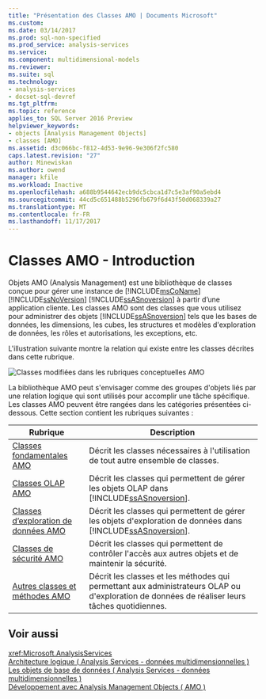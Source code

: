 ```yaml
---
title: "Présentation des Classes AMO | Documents Microsoft"
ms.custom: 
ms.date: 03/14/2017
ms.prod: sql-non-specified
ms.prod_service: analysis-services
ms.service: 
ms.component: multidimensional-models
ms.reviewer: 
ms.suite: sql
ms.technology:
- analysis-services
- docset-sql-devref
ms.tgt_pltfrm: 
ms.topic: reference
applies_to: SQL Server 2016 Preview
helpviewer_keywords:
- objects [Analysis Management Objects]
- classes [AMO]
ms.assetid: d3c066bc-f812-4d53-9e96-9e306f2fc580
caps.latest.revision: "27"
author: Minewiskan
ms.author: owend
manager: kfile
ms.workload: Inactive
ms.openlocfilehash: a688b9544642ecb9dc5cbca1d7c5e3af90a5ebd4
ms.sourcegitcommit: 44cd5c651488b5296fb679f6d43f50d068339a27
ms.translationtype: MT
ms.contentlocale: fr-FR
ms.lasthandoff: 11/17/2017
---
```

# <a name="amo-classes---introduction"></a>Classes AMO - Introduction
  Objets AMO (Analysis Management) est une bibliothèque de classes conçue pour gérer une instance de [!INCLUDE[msCoName](../../../includes/msconame-md.md)] [!INCLUDE[ssNoVersion](../../../includes/ssnoversion-md.md)] [!INCLUDE[ssASnoversion](../../../includes/ssasnoversion-md.md)] à partir d’une application cliente. Les classes AMO sont des classes que vous utilisez pour administrer des objets [!INCLUDE[ssASnoversion](../../../includes/ssasnoversion-md.md)] tels que les bases de données, les dimensions, les cubes, les structures et modèles d'exploration de données, les rôles et autorisations, les exceptions, etc.  
  
 L'illustration suivante montre la relation qui existe entre les classes décrites dans cette rubrique.  
  
 ![Classes modifiées dans les rubriques conceptuelles AMO](../../../analysis-services/multidimensional-models/analysis-management-objects/media/amo-reviewedclasses.gif "Classes modifiées dans les rubriques conceptuelles AMO")  
  
 La bibliothèque AMO peut s'envisager comme des groupes d'objets liés par une relation logique qui sont utilisés pour accomplir une tâche spécifique. Les classes AMO peuvent être rangées dans les catégories présentées ci-dessous. Cette section contient les rubriques suivantes :  
  
|Rubrique| Description|  
|-----------|-----------------|  
|[Classes fondamentales AMO](../../../analysis-services/multidimensional-models/analysis-management-objects/amo-fundamental-classes.md)|Décrit les classes nécessaires à l'utilisation de tout autre ensemble de classes.|  
|[Classes OLAP AMO](../../../analysis-services/multidimensional-models/analysis-management-objects/amo-olap-classes.md)|Décrit les classes qui permettent de gérer les objets OLAP dans [!INCLUDE[ssASnoversion](../../../includes/ssasnoversion-md.md)].|  
|[Classes d’exploration de données AMO](../../../analysis-services/multidimensional-models/analysis-management-objects/amo-data-mining-classes.md)|Décrit les classes qui permettent de gérer les objets d'exploration de données dans [!INCLUDE[ssASnoversion](../../../includes/ssasnoversion-md.md)].|  
|[Classes de sécurité AMO](../../../analysis-services/multidimensional-models/analysis-management-objects/amo-security-classes.md)|Décrit les classes qui permettent de contrôler l'accès aux autres objets et de maintenir la sécurité.|  
|[Autres classes et méthodes AMO](../../../analysis-services/multidimensional-models/analysis-management-objects/amo-other-classes-and-methods.md)|Décrit les classes et les méthodes qui permettant aux administrateurs OLAP ou d'exploration de données de réaliser leurs tâches quotidiennes.|  
  
## <a name="see-also"></a>Voir aussi  
 <xref:Microsoft.AnalysisServices>   
 [Architecture logique &#40; Analysis Services - données multidimensionnelles &#41;](../../../analysis-services/multidimensional-models/olap-logical/understanding-microsoft-olap-logical-architecture.md)   
 [Les objets de base de données &#40; Analysis Services - données multidimensionnelles &#41;](../../../analysis-services/multidimensional-models/olap-logical/database-objects-analysis-services-multidimensional-data.md)   
 [Développement avec Analysis Management Objects &#40; AMO &#41;](../../../analysis-services/multidimensional-models/analysis-management-objects/developing-with-analysis-management-objects-amo.md)  
  
  
